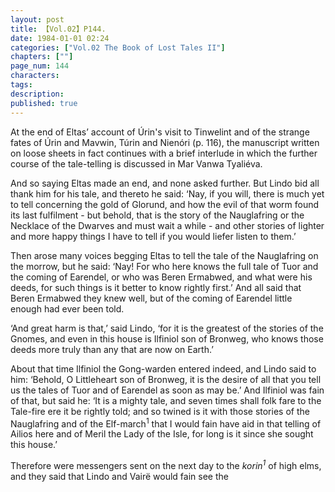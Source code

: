 ```yaml
---
layout: post
title: 【Vol.02】P144.
date: 1984-01-01 02:24
categories: ["Vol.02 The Book of Lost Tales II"]
chapters: [""]
page_num: 144
characters: 
tags: 
description: 
published: true
---
```


<p style="text-indent: 0;">
At the end of Eltas’ account of Úrin's visit to Tinwelint and of the strange fates of Úrin and Mavwin, Túrin and Nienóri (p. 116), the manuscript written on loose sheets in fact continues with a brief interlude in which the further course of the tale-telling is discussed in Mar Vanwa Tyaliéva.
</p>

And so saying Eltas made an end, and none asked further. But Lindo bid all thank him for his tale, and thereto he said: ‘Nay, if you will, there is much yet to tell concerning the gold of Glorund, and how the evil of that worm found its last fulfilment - but behold, that is the story of the Nauglafring or the Necklace of the Dwarves and must wait a while - and other stories of lighter and more happy things I have to tell if you would liefer listen to them.’

Then arose many voices begging Eltas to tell the tale of the Nauglafring on the morrow, but he said: ‘Nay! For who here knows the full tale of Tuor and the coming of Earendel, or who was Beren Ermabwed, and what were his deeds, for such things is it better to know rightly first.’ And all said that Beren Ermabwed they knew well, but of the coming of Earendel little enough had ever been told.

‘And great harm is that,’ said Lindo, ‘for it is the greatest of the stories of the Gnomes, and even in this house is Ilfiniol son of Bronweg, who knows those deeds more truly than any that are now on Earth.’

About that time Ilfiniol the Gong-warden entered indeed, and Lindo said to him: ‘Behold, O Littleheart son of Bronweg, it is the desire of all that you tell us the tales of Tuor and of Earendel as soon as may be.’ And Ilfiniol was fain of that, but said he: ‘It is a mighty tale, and seven times shall folk fare to the Tale-fire ere it be rightly told; and so twined is it with those stories of the Nauglafring and of the Elf-march<SUP>1</SUP> that I would fain have aid in that telling of Ailios here and of Meril the Lady of the Isle, for long is it since she sought this house.’

Therefore were messengers sent on the next day to the <I>korin<SUP>1</SUP> </I>of high elms, and they said that Lindo and Vairë would fain see the

